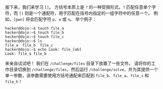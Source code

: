 接下来，我们来学习 `[]`。
方括号本质上是 `?` 的一种受限形式。`?` 匹配任意单个字符，而 `[]` 则是一个通配符，用于匹配在括号内指定的一组字符中的任意一个。
例如，`[pwn]` 将会匹配字符 `p`、`w` 或 `n`。
举个例子：

```console
hacker@dojo:~$ touch file_a
hacker@dojo:~$ touch file_b
hacker@dojo:~$ touch file_c
hacker@dojo:~$ ls
file_a	file_b	file_c
hacker@dojo:~$ echo Look: file_[ab]
Look: file_a file_b
```

来亲自试试吧！
我们在 `/challenge/files` 目录下放置了一些文件。
请将你的工作目录切换到 `/challenge/files`，然后运行 `/challenge/solve`，并为其提供一个单一参数，该参数需要使用方括号通配来匹配到 `file_b`、`file_a`、`file_s` 和 `file_h`！

